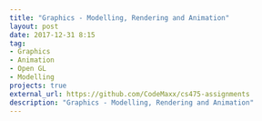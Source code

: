 ```yaml
---
title: "Graphics - Modelling, Rendering and Animation"
layout: post
date: 2017-12-31 8:15
tag:
- Graphics
- Animation
- Open GL
- Modelling
projects: true
external_url: https://github.com/CodeMaxx/cs475-assignments
description: "Graphics - Modelling, Rendering and Animation"
---
```

